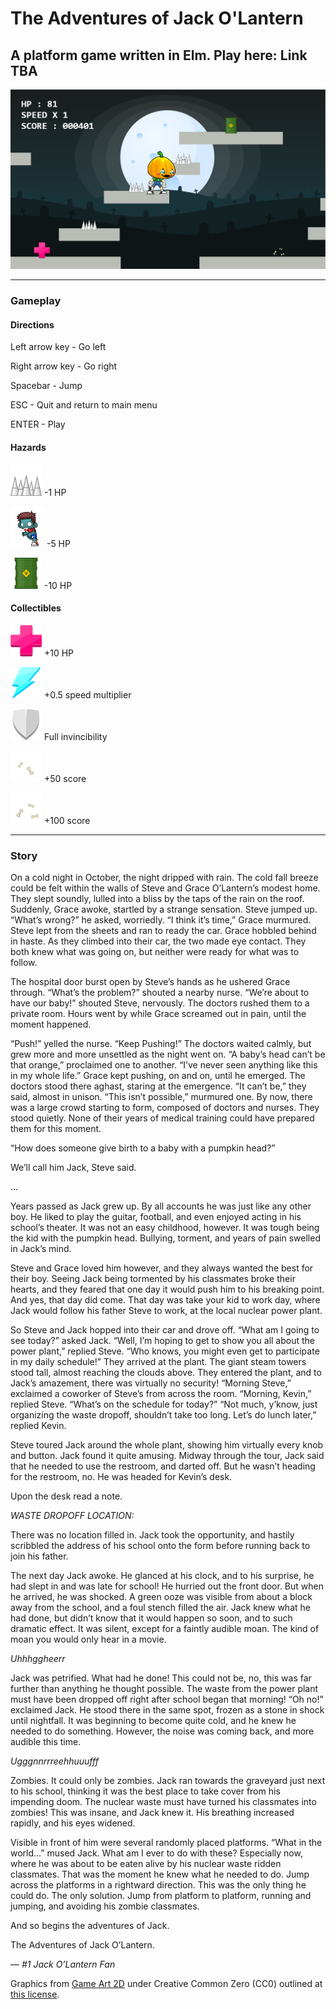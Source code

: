 # The Adventures of Jack O'Lantern

## A platform game written in Elm. Play here: Link TBA

![](/graphic/screenshot.png?raw=true)

---

### Gameplay

#### Directions

Left arrow key - Go left


Right arrow key - Go right


Spacebar - Jump


ESC - Quit and return to main menu


ENTER - Play


#### Hazards

<img src="https://github.com/jessicayzt/cpsc311_proj/blob/master/graphic/env/hazard/spikes.png" width="50" height="50" /> -1 HP


<img src="https://github.com/jessicayzt/cpsc311_proj/blob/master/graphic/env/hazard/zombie/left.gif" width="54" height="65" /> -5 HP


<img src="https://github.com/jessicayzt/cpsc311_proj/blob/master/graphic/env/hazard/nuclear_waste.png" width="50" height="50" /> -10 HP

#### Collectibles

<img src="https://github.com/jessicayzt/cpsc311_proj/blob/master/graphic/env/collectible/hp.png" width="50" height="50" /> +10 HP


<img src="https://github.com/jessicayzt/cpsc311_proj/blob/master/graphic/env/collectible/boost.png" width="50" height="50" /> +0.5 speed multiplier


<img src="https://github.com/jessicayzt/cpsc311_proj/blob/master/graphic/env/collectible/shield.png" width="50" height="50" /> Full invincibility


<img src="https://github.com/jessicayzt/cpsc311_proj/blob/master/graphic/env/collectible/bones_2.png" width="50" height="50" /> +50 score


<img src="https://github.com/jessicayzt/cpsc311_proj/blob/master/graphic/env/collectible/bones_3.png" width="50" height="50" /> +100 score

---

### Story

On a cold night in October, the night dripped with rain. The cold fall breeze could be felt within the walls of Steve and Grace O’Lantern’s modest home. They slept soundly, lulled into a bliss by the taps of the rain on the roof. Suddenly, Grace awoke, startled by a strange sensation. Steve jumped up. “What’s wrong?” he asked, worriedly. “I think it’s time,” Grace murmured. Steve lept from the sheets and ran to ready the car. Grace hobbled behind in haste. As they climbed into their car, the two made eye contact. They both knew what was going on, but neither were ready for what was to follow.


The hospital door burst open by Steve’s hands as he ushered Grace through. “What’s the problem?” shouted a nearby nurse. “We’re about to have our baby!” shouted Steve, nervously.  The doctors rushed them to a private room. Hours went by while Grace screamed out in pain, until the moment happened.


“Push!” yelled the nurse. “Keep Pushing!” The doctors waited calmly, but grew more and more unsettled as the night went on. “A baby’s head can’t be that orange,” proclaimed one to another. “I’ve never seen anything like this in my whole life.” Grace kept pushing, on and on, until he emerged. The doctors stood there aghast, staring at the emergence. “It can’t be,” they said, almost in unison. “This isn’t possible,” murmured one. By now, there was a large crowd starting to form, composed of doctors and nurses. They stood quietly. None of their years of medical training could have prepared them for this moment.


“How does someone give birth to a baby with a pumpkin head?”


We’ll call him Jack, Steve said.


...


Years passed as Jack grew up. By all accounts he was just like any other boy. He liked to play the guitar, football, and even enjoyed acting in his school’s theater. It was not an easy childhood, however. It was tough being the kid with the pumpkin head. Bullying, torment, and years of pain swelled in Jack’s mind.
 
 
Steve and Grace loved him however, and they always wanted the best for their boy. Seeing Jack being tormented by his classmates broke their hearts, and they feared that one day it would push him to his breaking point.
And yes, that day did come. That day was take your kid to work day, where Jack would follow his father Steve to work, at the local nuclear power plant.


So Steve and Jack hopped into their car and drove off. “What am I going to see today?” asked Jack. “Well, I’m hoping to get to show you all about the power plant,” replied Steve. “Who knows, you might even get to participate in my daily schedule!” They arrived at the plant. The giant steam towers stood tall, almost reaching the clouds above. They entered the plant, and to Jack’s amazement, there was virtually no security! “Morning Steve,” exclaimed a coworker of Steve’s from across the room. “Morning, Kevin,” replied Steve. “What’s on the schedule for today?” “Not much, y’know, just organizing the waste dropoff, shouldn’t take too long. Let’s do lunch later,” replied Kevin.


Steve toured Jack around the whole plant, showing him virtually every knob and button. Jack found it quite amusing. Midway through the tour, Jack said that he needed to use the restroom, and darted off. But he wasn’t heading for the restroom, no. He was headed for Kevin’s desk.


Upon the desk read a note.


_WASTE DROPOFF LOCATION:_


There was no location filled in. Jack took the opportunity, and hastily scribbled the address of his school onto the form before running back to join his father.


The next day Jack awoke. He glanced at his clock, and to his surprise, he had slept in and was late for school! He hurried out the front door. But when he arrived, he was shocked. A green ooze was visible from about a block away from the school, and a foul stench filled the air. Jack knew what he had done, but didn’t know that it would happen so soon, and to such dramatic effect. It was silent, except for a faintly audible moan. The kind of moan you would only hear in a movie.


_Uhhhggheerr_


Jack was petrified. What had he done! This could not be, no, this was far further than anything he thought possible. The waste from the power plant must have been dropped off right after school began that morning! “Oh no!” exclaimed Jack.
He stood there in the same spot, frozen as a stone in shock until nightfall. It was beginning to become quite cold, and he knew he needed to do something. However, the noise was coming back, and more audible this time.


_Ugggnnrrreehhuuufff_


Zombies. It could only be zombies. Jack ran towards the graveyard just next to his school, thinking it was the best place to take cover from his impending doom. The nuclear waste must have turned his classmates into zombies! This was insane, and Jack knew it. His breathing increased rapidly, and his eyes widened.


Visible in front of him were several randomly placed platforms. “What in the world...” mused Jack. What am I ever to do with these? Especially now, where he was about to be eaten alive by his nuclear waste ridden classmates.
That was the moment he knew what he needed to do. Jump across the platforms in a rightward direction. This was the only thing he could do. The only solution. Jump from platform to platform, running and jumping, and avoiding his zombie classmates.


And so begins the adventures of Jack.


The Adventures of Jack O’Lantern.


—	_#1 Jack O’Lantern Fan_





Graphics from [Game Art 2D](http://www.gameart2d.com/freebies.html) under Creative Common Zero (CC0) outlined at [this license](http://www.gameart2d.com/license.html).
